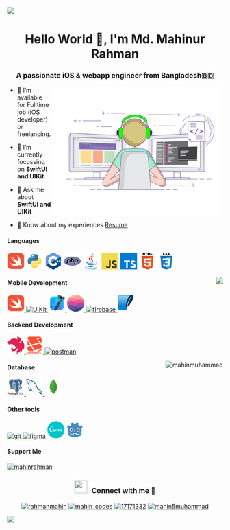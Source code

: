 <!--horizontal divider(gradiant)-->
<img src="https://user-images.githubusercontent.com/73097560/115834477-dbab4500-a447-11eb-908a-139a6edaec5c.gif">

<h1 align="center">Hello World 👋, I'm Md. Mahinur Rahman</h1>
<h3 align="center">A passionate iOS & webapp engineer from Bangladesh🇧🇩</h3>

<!--guy programming on computer gif-->
<a target="_blank" align="center">
  <picture>
      <source media="(prefers-color-scheme: dark)" srcset="./229223263-cf2e4b07-2615-4f87-9c38-e37600f8381a.gif">
      <img align="right" top="500" height="300" width="400" alt="GIF" src="./68747470733a2f2f6d656469612e67697068792e636f6d2f6d656469612f53576f536b4e36447854737a71494b4571762f67697068792e676966.gif">
  </picture>
</a>


- 🤝 I’m available for Fulltime job (iOS developer) or freelancing.

- 🌱 I’m currently focussing on **SwiftUI and UIKit**

- 💬 Ask me about **SwiftUI and UIKit**

- 📄 Know about my experiences [Resume](https://drive.google.com/file/d/1-HUszeFPU56W2srsa9313GyknrKuJKta/view?usp=sharing)

<!--languages I know-->

<h4 align="left">Languages</h4>
<p align="left">
  <a href="https://developer.apple.com/swift/" target="_blank" rel="noreferrer">
    <img src="https://raw.githubusercontent.com/devicons/devicon/master/icons/swift/swift-original.svg" alt="swift" width="40" height="40"/>
  </a>
  <a href="https://www.python.org" target="_blank" rel="noreferrer">
    <img src="https://raw.githubusercontent.com/devicons/devicon/master/icons/python/python-original.svg" alt="python" width="40" height="40"/>
  </a>
  <a href="https://www.w3schools.com/cpp/" target="_blank" rel="noreferrer">
    <img src="https://raw.githubusercontent.com/devicons/devicon/master/icons/cplusplus/cplusplus-original.svg" alt="cplusplus" width="40" height="40"/>
  </a>
  <a href="https://www.w3schools.com/php/" target="_blank" rel="noreferrer">
  <img src="https://raw.githubusercontent.com/devicons/devicon/master/icons/php/php-original.svg" alt="PHP" width="40" height="40"/>
  </a>
  <a href="https://www.java.com" target="_blank" rel="noreferrer">
    <img src="https://raw.githubusercontent.com/devicons/devicon/master/icons/java/java-original.svg" alt="java" width="40" height="40"/>
  </a>
  <a href="https://developer.mozilla.org/en-US/docs/Web/JavaScript" target="_blank" rel="noreferrer">
    <img src="https://raw.githubusercontent.com/devicons/devicon/master/icons/javascript/javascript-original.svg" alt="javascript" width="40" height="40"/>
  </a>
  <a href="https://www.typescriptlang.org/" target="_blank" rel="noreferrer">
    <img src="https://raw.githubusercontent.com/devicons/devicon/master/icons/typescript/typescript-original.svg" alt="typescript" width="40" height="40"/>
  </a>
<a href="https://www.w3.org/html/" target="_blank" rel="noreferrer">
    <img src="https://raw.githubusercontent.com/devicons/devicon/master/icons/html5/html5-original-wordmark.svg" alt="html5" width="40" height="40"/>
  </a>
  <a href="https://www.w3schools.com/css/" target="_blank" rel="noreferrer">
    <img src="https://raw.githubusercontent.com/devicons/devicon/master/icons/css3/css3-original-wordmark.svg" alt="css3" width="40" height="40"/>
  </a>
</p>

<!--Stat1-->
<a align="center">
  <img align="right" src="https://github-readme-stats.vercel.app/api?username=mahinmuhammad&show_icons=true&theme=transparent&hide_border=true" />
</a>

<!--Stat2-->

<!--<a align="center">
  <img align="right" src="https://github-readme-stats.vercel.app/api/top-langs?username=mahinmuhammad&show_icons=true&locale=en&layout=compact" alt="mahinmuhammad" />
</a>-->

<!--MobDev framework & tools I know-->

<h4 align="left">Mobile Development</h4>
<p align="left">
  <a href="https://developer.apple.com/documentation/swiftui/" target="_blank" rel="noreferrer">
  <img src="https://raw.githubusercontent.com/devicons/devicon/master/icons/swift/swift-original.svg" alt="SwiftUI" width="40" height="40"/>
</a>
  <a href="https://developer.apple.com/documentation/uikit/" target="_blank" rel="noreferrer">
    <img src="https://www.vectorlogo.zone/logos/apple_appstore/apple_appstore-icon.svg" alt="UIKit" width="40" height="40"/>
  </a>
  <a href="https://developer.apple.com/xcode/" target="_blank" rel="noreferrer">
    <img src="https://github.com/devicons/devicon/blob/master/icons/xcode/xcode-original.svg" alt="Xcode" width="40" height="40"/>
  </a>
  <a href="https://realm.io" target="_blank" rel="noreferrer">
    <img src="./realm.svg" alt="firebase" width="40" height="40"/>
  </a>
  <a href="https://firebase.google.com/" target="_blank" rel="noreferrer">
    <img src="https://www.vectorlogo.zone/logos/firebase/firebase-icon.svg" alt="firebase" width="40" height="40"/>
  </a>
  <a href="https://www.sqlite.org/index.html" target="_blank" rel="noreferrer">
  <img src="https://github.com/devicons/devicon/blob/master/icons/sqlite/sqlite-original.svg" alt="firebase" width="40" height="40"/>
  </a>
</p>

<!--Backend stack I know-->

<h4 align="left">Backend Development</h4>
<p align="left">
  <a href="https://nestjs.com/" target="_blank" rel="noreferrer">
    <img src="https://raw.githubusercontent.com/devicons/devicon/master/icons/nestjs/nestjs-plain.svg" alt="nestjs" width="40" height="40"/>
  </a>
  <a href="https://laravel.com/" target="_blank" rel="noreferrer">
    <img src="https://raw.githubusercontent.com/devicons/devicon/master/icons/laravel/laravel-plain-wordmark.svg" alt="laravel" width="40" height="40"/>
  </a>
  <a href="https://postman.com" target="_blank" rel="noreferrer">
    <img src="https://www.vectorlogo.zone/logos/getpostman/getpostman-icon.svg" alt="postman" width="40" height="40"/>
  </a>
</p>

<!--Stat3-->

<a align="center">
  <img align="right" src="https://github-readme-streak-stats.herokuapp.com/?user=mahinmuhammad&theme=transparent" alt="mahinmuhammad" />
</a>

<!--Database I know-->

<h4 align="left">Database</h4>
<p align="left">
  <a href="https://www.postgresql.org" target="_blank" rel="noreferrer">
    <img src="https://raw.githubusercontent.com/devicons/devicon/master/icons/postgresql/postgresql-original-wordmark.svg" alt="postgresql" width="40" height="40"/>
  </a>
  <a href="https://www.mysql.com/" target="_blank" rel="noreferrer">
    <img src="https://raw.githubusercontent.com/devicons/devicon/master/icons/mysql/mysql-original.svg" alt="mysql" width="40" height="40"/>
  </a>
  <a href="https://www.mongodb.com/" target="_blank" rel="noreferrer">
    <img src="https://raw.githubusercontent.com/devicons/devicon/master/icons/mongodb/mongodb-original.svg" alt="mongodb" width="40" height="40"/>
  </a>
</p>

<!--Others I know-->

<h4 align="left">Other tools</h4>
<p align="left">
  <a href="https://git-scm.com/" target="_blank" rel="noreferrer">
    <img src="https://www.vectorlogo.zone/logos/git-scm/git-scm-icon.svg" alt="git" width="40" height="40"/>
  </a>
  <a href="https://www.figma.com/" target="_blank" rel="noreferrer">
    <img src="https://www.vectorlogo.zone/logos/figma/figma-icon.svg" alt="figma" width="40" height="40"/>
  </a>
  <a href="https://www.canva.com/" target="_blank" rel="noreferrer">
  <img src="https://raw.githubusercontent.com/devicons/devicon/master/icons/canva/canva-original.svg" alt="Canva" width="40" height="40"/>
</a>
<a href="https://godotengine.org/" target="_blank" rel="noreferrer">
  <img src="https://raw.githubusercontent.com/devicons/devicon/master/icons/godot/godot-original.svg" alt="Godot" width="40" height="40"/>
</a>
</p>

<h4 align="left">Support Me</h4>
<p align="left">
  <a href="https://www.buymeacoffee.com/mahinrahman"> <img src="https://cdn.buymeacoffee.com/buttons/v2/default-yellow.png" height="50" width="210" alt="mahinrahman" /></a>
</p>

<h3 align="center" > <img src="https://media.giphy.com/media/iY8CRBdQXODJSCERIr/giphy.gif" width="30" height="30" style="margin-right: 10px;">Connect with me 🤝 </h3>
<p align="center">
  <a href="https://linkedin.com/in/rahmanmahin" target="blank"><img align="center" src="https://raw.githubusercontent.com/rahuldkjain/github-profile-readme-generator/master/src/images/icons/Social/linked-in-alt.svg" alt="rahmanmahin" height="30" width="40" /></a>
  <a href="https://instagram.com/mahin_codes" target="blank"><img align="center" src="https://raw.githubusercontent.com/rahuldkjain/github-profile-readme-generator/master/src/images/icons/Social/instagram.svg" alt="mahin_codes" height="30" width="40" /></a>
  <a href="https://stackoverflow.com/users/17171332" target="blank"><img align="center" src="https://raw.githubusercontent.com/rahuldkjain/github-profile-readme-generator/master/src/images/icons/Social/stack-overflow.svg" alt="17171332" height="30" width="40" /></a>
  <a href="https://fb.com/mahin5muhammad" target="blank"><img align="center" src="https://raw.githubusercontent.com/rahuldkjain/github-profile-readme-generator/master/src/images/icons/Social/facebook.svg" alt="mahin5muhammad" height="30" width="40" /></a>
</p>

<!--horizontal divider(gradiant)-->
<img src="https://user-images.githubusercontent.com/73097560/115834477-dbab4500-a447-11eb-908a-139a6edaec5c.gif">

<!-- snake -->
<!--<div align="center">
  <img  src="https://github.com/1999AZZAR/1999AZZAR/blob/main/resources/img/grid-snake.svg"
       alt="snake" /></a>
</div>-->
